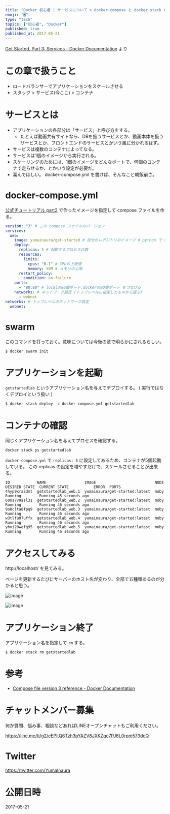 ```yaml
---
title: "Docker 初心者 | サービスについて > docker-compose と docker stack ( 公式チュートリアル part"
emoji: "🖥"
type: "tech"
topics: ["初心者", "Docker"]
published: true
published_at: 2017-05-21
---
```


[Get Started, Part 3: Services - Docker Documentation](https://docs.docker.com/get-started/part3/) より

# この章で扱うこと

- ロードバランサーでアプリケーションをスケールさせる
- スタック > サービス(今ここ) > コンテナ

# サービスとは

- アプリケーションの各部分は「サービス」と呼び方をする。
  - たとえば動画共有サイトなら、DBを扱うサービスとか、動画本体を扱うサービスとか、フロントエンドのサービスとかいう風に分かれるはず。
- サービスは複数のコンテナによってなる。
- サービスは1個のイメージから実行される。
- スケーリングのためには、1個のイメージをどんなポートで、何個のコンテナで走らせるか、とかいう設定が必要だ。
- 喜んでほしい。 docker-compose.yml を書けば、そんなこと朝飯前さ。

# docker-compose.yml

[公式チュートリアル part2](http://qiita.com/YumaInaura/items/1bf6d76f97d73ae7c804) で作ったイメージを指定して compose ファイルを作る。

```docker-compose.yml
version: "3" # この compose ファイルのバージョン
services:
  web:
    image: yumainaura/get-started # 自分のレポジトリのイメージ # python で Web サーバーを起動する
    deploy:
      replicas: 5 # 起動するプロセスの数
      resources:
        limits:
          cpus: "0.1" # CPUの上限値
          memory: 50M # メモリの上限
      restart_policy:
        condition: on-failure
    ports:
      - "80:80" # localの80番ポート:dockerの80番ポート をつなげる
    networks: # ネットワーク設定 (トップレベルに指定したものから選ぶ)
      - webnet
networks: # トップレベルのネットワーク設定
  webnet:
```

# swarm

このコマンドを打っておく。意味については今後の章で明らかにされるらしい。

```
$ docker swarm init
```

# アプリケーションを起動

`getstartedlab` というアプリケーション名を与えてデプロイする。
( 実行ではなくデプロイという扱い )

```
$ docker stack deploy -c docker-compose.yml getstartedlab
```

# コンテナの確認

同じくアプリケーション名を与えてプロセスを確認する。

```
docker stack ps getstartedlab
```

`docker-compose.yml` で `replicas: 5` に設定してあるため、コンテナが5個起動している。
この replicas の設定を増やすだけで、スケールさせることが出来る。

```
ID            NAME                 IMAGE                          NODE  DESIRED STATE  CURRENT STATE           ERROR  PORTS
4hyp9xra2dmt  getstartedlab_web.1  yumainaura/get-started:latest  moby  Running        Running 45 seconds ago         
60ns7v9asl31  getstartedlab_web.2  yumainaura/get-started:latest  moby  Running        Running 46 seconds ago         
9o8clta8fpq9  getstartedlab_web.3  yumainaura/get-started:latest  moby  Running        Running 46 seconds ago         
w3tlfu97uffx  getstartedlab_web.4  yumainaura/get-started:latest  moby  Running        Running 46 seconds ago         
ybvi20wefg95  getstartedlab_web.5  yumainaura/get-started:latest  moby  Running        Running 46 seconds ago         
```

# アクセスしてみる

http://localhost/ を見てみる。

ページを更新するたびにサーバーのホスト名が変わり、全部で五種類あるのが分かると思う。

![image](https://qiita-image-store.s3.amazonaws.com/0/89618/22723a1c-0758-7178-9e2f-4b09e8a52a86.png)

![image](https://qiita-image-store.s3.amazonaws.com/0/89618/07bceeb8-e263-65d5-f350-591b239a13db.png)

# アプリケーション終了

アプリケーション名を指定して `rm` する。

```
$ docker stack rm getstartedlab
```

# 参考

- [Compose file version 3 reference - Docker Documentation](https://docs.docker.com/compose/compose-file/)








<!-- Update From Qiita API -->

# チャットメンバー募集


何か質問、悩み事、相談などあればLINEオープンチャットもご利用ください。

https://line.me/ti/g2/eEPltQ6Tzh3pYAZV8JXKZqc7PJ6L0rpm573dcQ





# Twitter


https://twitter.com/YumaInaura


<!-- Update From Qiita API -->



# 公開日時

2017-05-21
